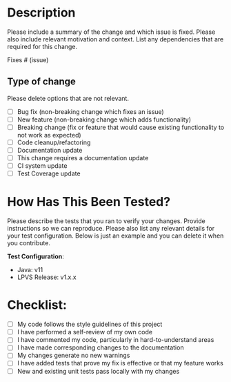 # Description

Please include a summary of the change and which issue is fixed. Please also include relevant motivation and context. List any dependencies that are required for this change.

Fixes # (issue)

## Type of change

Please delete options that are not relevant.

- [ ] Bug fix (non-breaking change which fixes an issue)
- [ ] New feature (non-breaking change which adds functionality)
- [ ] Breaking change (fix or feature that would cause existing functionality to not work as expected)
- [ ] Code cleanup/refactoring
- [ ] Documentation update
- [ ] This change requires a documentation update
- [ ] CI system update
- [ ] Test Coverage update

# How Has This Been Tested?
Please describe the tests that you ran to verify your changes. Provide instructions so we can reproduce. Please also list any relevant details for your test configuration. Below is just an example and you can delete it when you contribute.

**Test Configuration**:
* Java: v11
* LPVS Release: v1.x.x

# Checklist:

- [ ] My code follows the style guidelines of this project
- [ ] I have performed a self-review of my own code
- [ ] I have commented my code, particularly in hard-to-understand areas
- [ ] I have made corresponding changes to the documentation
- [ ] My changes generate no new warnings
- [ ] I have added tests that prove my fix is effective or that my feature works
- [ ] New and existing unit tests pass locally with my changes
